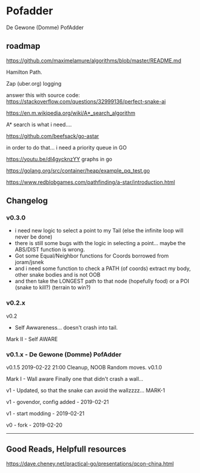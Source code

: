 # Pofadder

De Gewone (Domme) PofAdder

## roadmap

https://github.com/maximelamure/algorithms/blob/master/README.md

Hamilton Path.

Zap (uber.org) logging

answer this with source code: https://stackoverflow.com/questions/32999136/perfect-snake-ai

https://en.m.wikipedia.org/wiki/A*_search_algorithm

A* search is what i need....

https://github.com/beefsack/go-astar


in order to do that... i need a priority queue in GO

https://youtu.be/dl4gycknzYY graphs in go

https://golang.org/src/container/heap/example_pq_test.go

https://www.redblobgames.com/pathfinding/a-star/introduction.html


## Changelog

### v0.3.0

- i need new logic to select a point to my Tail (else the infinite loop will never be done)
- there is still some bugs with the logic in selecting a point... maybe the ABS/DIST function is wrong.
- Got some Equal/Neighbor functions for Coords borrowed from joram/jsnek
- and i need some function to check a PATH (of coords) extract my body, other snake bodies and is not OOB
- and then take the LONGEST path to that node (hopefully food) or a POI (snake to kill?) (terrain to win?)

### v0.2.x

v0.2
 - Self Awwareness... doesn't crash into tail.

Mark II - Self AWARE

### v0.1.x - De Gewone (Domme) PofAdder

v0.1.5
 2019-02-22 21:00
 Cleanup, NOOB Random moves.
v0.1.0

Mark I - Wall aware
  Finally one that didn't crash a wall...

v1 - Updated, so that the snake can avoid the wallzzzz... MARK-1

v1 - govendor, config added - 2019-02-21

v1 - start modding - 2019-02-21  

v0 - fork - 2019-02-20



----

## Good Reads, Helpfull resources


https://dave.cheney.net/practical-go/presentations/qcon-china.html
